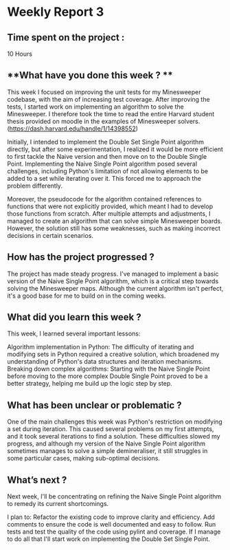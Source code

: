 # Weekly Report 3

## **Time spent on the project :**
10 Hours

## **What have you done this week ? **
This week I focused on improving the unit tests for my Minesweeper codebase, with the aim of increasing test coverage. After improving the tests, I started work on implementing an algorithm to solve the Minesweeper. I therefore took the time to read the entire Harvard student thesis provided on moodle in the examples of Minesweeper solvers.(https://dash.harvard.edu/handle/1/14398552)

Initially, I intended to implement the Double Set Single Point algorithm directly, but after some experimentation, I realized it would be more efficient to first tackle the Naive version and then move on to the Double Single Point. Implementing the Naive Single Point algorithm posed several challenges, including Python's limitation of not allowing elements to be added to a set while iterating over it. This forced me to approach the problem differently.

Moreover, the pseudocode for the algorithm contained references to functions that were not explicitly provided, which meant I had to develop those functions from scratch. After multiple attempts and adjustments, I managed to create an algorithm that can solve simple Minesweeper boards. However, the solution still has some weaknesses, such as making incorrect decisions in certain scenarios.

## **How has the project progressed ?**
The project has made steady progress. I've managed to implement a basic version of the Naive Single Point algorithm, which is a critical step towards solving the Minesweeper maps. Although the current algorithm isn't perfect, it's a good base for me to build on in the coming weeks.

## **What did you learn this week ?**
This week, I learned several important lessons:

Algorithm implementation in Python: The difficulty of iterating and modifying sets in Python required a creative solution, which broadened my understanding of Python's data structures and iteration mechanisms.
Breaking down complex algorithms: Starting with the Naive Single Point before moving to the more complex Double Single Point proved to be a better strategy, helping me build up the logic step by step.


## **What has been unclear or problematic ?**
One of the main challenges this week was Python's restriction on modifying a set during iteration. This caused several problems on my first attempts, and it took several iterations to find a solution. These difficulties slowed my progress, and although my version of the Naive Single Point algorithm sometimes manages to solve a simple demineraliser, it still struggles in some particular cases, making sub-optimal decisions.

## **What’s next ?**
Next week, I'll be concentrating on refining the Naive Single Point algorithm to remedy its current shortcomings. 

I plan to:
Refactor the existing code to improve clarity and efficiency.
Add comments to ensure the code is well documented and easy to follow.
Run tests and test the quality of the code using pylint and coverage.
If I manage to do all that I'll start work on implementing the Double Set Single Point.
